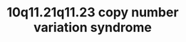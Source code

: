 ---
annotations:
- id: PW:0000013
  parent: disease pathway
  type: Pathway Ontology
  value: disease pathway
authors:
- Julivana
- Fehrhart
- Egonw
- AlexanderPico
communities:
- Diseases
- RareDiseases
description: 10q11.21q11.23 copy number variation (CNV) syndrome is a rare genetic
  disorder caused by a deletion or duplication of genetic material on chromosome 10.
last-edited: 2023-04-25
organisms:
- Homo sapiens
redirect_from:
- /index.php/Pathway:WP5352
- /instance/WP5352
- /instance/WP5352_r126383
revision: r126383
schema-jsonld:
- '@context': https://schema.org/
  '@id': https://wikipathways.github.io/pathways/WP5352.html
  '@type': Dataset
  creator:
    '@type': Organization
    name: WikiPathways
  description: 10q11.21q11.23 copy number variation (CNV) syndrome is a rare genetic
    disorder caused by a deletion or duplication of genetic material on chromosome
    10.
  keywords:
  - (R)-N6-(S8-succinyldihydrolipoyl)-L-lysine residue
  - (R)-N6-lipoyl-L-lysine residue
  - 2-oxoglutarate
  - 3-Oxoacyl-CoA
  - A1CF
  - ABL1
  - ACAA2
  - ADP
  - ADP-D-ribose
  - AGAP6
  - ALPL
  - APEX2
  - APOBEC1
  - ASAH2
  - ASAH2B
  - ATP
  - Acetyl CoA
  - Acyl-CoA
  - BGLAP(osteocalcin)
  - BMP2
  - BMPR1A
  - BMPR1B
  - C10orf53
  - CALR
  - CAPZA1
  - CAPZA2
  - CCDC167
  - CCDC53
  - CEP164
  - CHAT
  - CHRNA5
  - CNTRL
  - CO2
  - CREB1
  - CYP2E1
  - CoA
  - D-ribose 5-phosphate
  - DDX17
  - DDX5
  - DDX58 (RIG-I)
  - DLD
  - DLST
  - DLX5
  - DNM1L
  - DRGX
  - ERCC5
  - ERCC6
  - FAM124A
  - FBF1
  - FKBP15
  - FUS
  - GDF5
  - GDI1
  - GDP
  - GTP
  - H+
  - H2O
  - HBS1L
  - ITPR1
  - JUN
  - KIAA0196
  - KIAA1033
  - L-seryl-[protein]
  - LRRK2
  - MAGED1
  - MCM2
  - MCM3
  - MCM4
  - MCM5
  - MCM6
  - MCM7
  - MFF
  - MRVI1
  - MSX2
  - MUSK
  - MYH1
  - MYH3
  - MYH4
  - MYH7
  - N-acylsphing-4-enine
  - NEO1
  - NKX3-1
  - NOG
  - NUDT5
  - O-phospho-L-seryl-[protein]
  - OFD1
  - OGDHL
  - PARD3
  - PARG
  - PARP1
  - PARP2
  - PARP3
  - PARP4
  - PCNA
  - PDE5A
  - PRKD2
  - PRKG1
  - PSMG2
  - PSMG3
  - Phosphate
  - RAB11A
  - RAB3A
  - RAB4A
  - RAB5A
  - RAB8A
  - RAP1A
  - RAP1B
  - RAP2A
  - RAP2B
  - RGMB
  - SEC14L1
  - SGMS1
  - SGMS1-AS1
  - SLC16A11
  - SLC18A3
  - SMAD1
  - SMAD5
  - SSB
  - SUPT16H
  - SYNCRIP
  - TIMM23B
  - VIRMA
  - VPS26A
  - VPS35
  - WASH1
  - WASHC2A
  - XRCC5
  - XRCC6
  - ZNF646
  - '[(1''''â†’2'')-ADP-Î±-D-ribose](n)'
  - '[(1''''â†’2'')-ADP-Î±-D-ribose](nâˆ’1)'
  - acetylcholine
  - ceramide (CER)
  - ceramide phosphocholine (sphingomyelin, SM)
  - choline
  - diacylglycerol (DAG)
  - diphosphate
  - fatty acid
  - phosphate
  - phosphatidylcholine (PC)
  - pyruvate
  - sphing-4-enine
  license: CC0
  name: 10q11.21q11.23 copy number variation syndrome
seo: CreativeWork
title: 10q11.21q11.23 copy number variation syndrome
wpid: WP5352
---